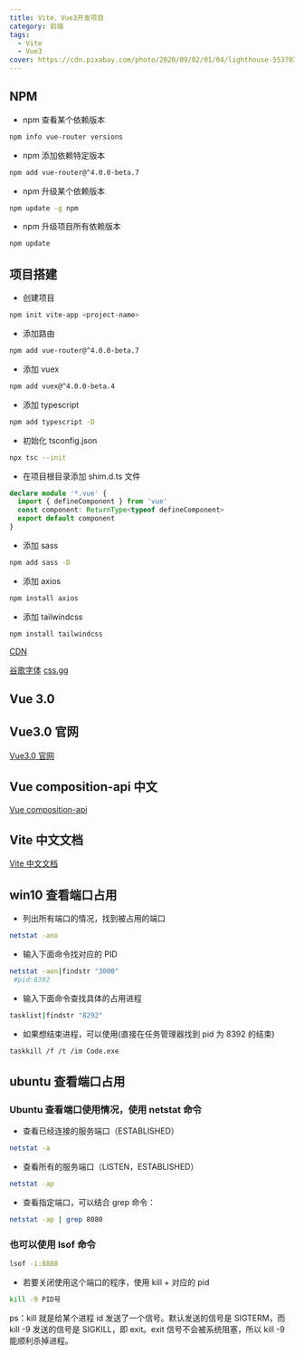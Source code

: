 ```yaml
---
title: Vite、Vue3开发项目
category: 前端
tags:
  - Vite
  - Vue3
cover: https://cdn.pixabay.com/photo/2020/09/02/01/04/lighthouse-5537038_960_720.jpg
---
```


## NPM

- npm 查看某个依赖版本

```bash
npm info vue-router versions
```

- npm 添加依赖特定版本

```bash
npm add vue-router@^4.0.0-beta.7
```

- npm 升级某个依赖版本

```bash
npm update -g npm
```

- npm 升级项目所有依赖版本

```bash
npm update
```

## 项目搭建

- 创建项目

```bash
npm init vite-app <project-name>
```

- 添加路由

```bash
npm add vue-router@^4.0.0-beta.7
```

- 添加 vuex

```bash
npm add vuex@^4.0.0-beta.4
```

- 添加 typescript

```bash
npm add typescript -D
```

- 初始化 tsconfig.json

```bash
npx tsc --init
```

- 在项目根目录添加 shim.d.ts 文件

```ts
declare module '*.vue' {
  import { defineComponent } from 'vue'
  const component: ReturnType<typeof defineComponent>
  export default component
}
```

- 添加 sass

```bash
npm add sass -D
```

- 添加 axios

```bash
npm install axios
```

- 添加 tailwindcss

```bash
npm install tailwindcss
```

[CDN](https://www.bootcdn.cn)

[谷歌字体](https://fonts.google.com)
[css.gg](https://css.gg)

## Vue 3.0

## Vue3.0 官网

[Vue3.0 官网](https://v3.vuejs.org/guide/installation.html#cli)

## Vue composition-api 中文

[Vue composition-api](https://composition-api.vuejs.org/zh/api.html)

## Vite 中文文档

[Vite 中文文档](https://vite-design.surge.sh/guide/chinese-doc.html)

## win10 查看端口占用

- 列出所有端口的情况，找到被占用的端口

```bash
netstat -ano
```

- 输入下面命令找对应的 PID

```bash
netstat -aon|findstr "3000"
 #pid:8392
```

- 输入下面命令查找具体的占用进程

```bash
tasklist|findstr "8292" 
```

- 如果想结束进程，可以使用(直接在任务管理器找到 pid 为 8392 的结束)

```bash
taskkill /f /t /im Code.exe
```

## ubuntu 查看端口占用

### Ubuntu 查看端口使用情况，使用 netstat 命令

- 查看已经连接的服务端口（ESTABLISHED）

```bash
netstat -a
```

- 查看所有的服务端口（LISTEN，ESTABLISHED）

```bash
netstat -ap
```

- 查看指定端口，可以结合 grep 命令：

```bash
netstat -ap | grep 8080
```

### 也可以使用 lsof 命令

```bash
lsof -i:8888
```

- 若要关闭使用这个端口的程序，使用 kill + 对应的 pid

```bash
kill -9 PID号
```

ps：kill 就是给某个进程 id 发送了一个信号。默认发送的信号是 SIGTERM，而 kill -9 发送的信号是 SIGKILL，即 exit。exit 信号不会被系统阻塞，所以 kill -9 能顺利杀掉进程。
